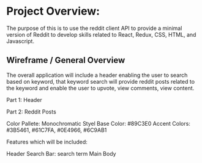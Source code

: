 # Project Overview: 

The purpose of this is to use the reddit client API to provide a minimal version of Reddit to develop skills related to React, Redux, CSS, HTML, and Javascript. 

## Wireframe / General Overview
The overall application will include a header enabling the user to search based on keyword, that keyword search will provide reddit posts related to the keyword and enable the user to upvote, view comments, view content. 

Part 1: Header 

Part 2: Reddit Posts

Color Pallete: Monochromatic Styel
    Base Color: #89C3E0
    Accent Colors: #3B5461, #61C7FA, #0E4966, #6C9AB1



Features which will be included: 

Header
    Search Bar: search term
Main Body
    


